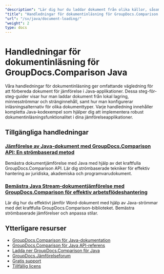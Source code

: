 ```yaml
---
"description": "Lär dig hur du laddar dokument från olika källor, såsom filsökvägar, strömmar och strängar, med GroupDocs.Comparison för Java."
"title": "Handledningar för dokumentinläsning för GroupDocs.Comparison Java"
"url": "/sv/java/document-loading/"
"weight": 2
type: docs
---
```

# Handledningar för dokumentinläsning för GroupDocs.Comparison Java

Våra handledningar för dokumentinläsning ger omfattande vägledning för att förbereda dokument för jämförelse i Java-applikationer. Dessa steg-för-steg-guider visar hur man laddar dokument från lokal lagring, minnesströmmar och stränginnehåll, samt hur man konfigurerar inläsningsalternativ för olika dokumenttyper. Varje handledning innehåller kompletta Java-kodexempel som hjälper dig att implementera robust dokumentinläsningsfunktionalitet i dina jämförelseapplikationer.

## Tillgängliga handledningar

### [Jämförelse av Java-dokument med GroupDocs.Comparison API: En strömbaserad metod](./java-groupdocs-comparison-api-stream-document-compare/)
Bemästra dokumentjämförelse med Java med hjälp av det kraftfulla GroupDocs.Comparison API. Lär dig strömbaserade tekniker för effektiv hantering av juridiska, akademiska och programvarudokument.

### [Bemästra Java Stream-dokumentjämförelse med GroupDocs.Comparison för effektiv arbetsflödeshantering](./java-stream-comparison-groupdocs-comparison/)
Lär dig hur du effektivt jämför Word-dokument med hjälp av Java-strömmar med det kraftfulla GroupDocs.Comparison-biblioteket. Bemästra strömbaserade jämförelser och anpassa stilar.

## Ytterligare resurser

- [GroupDocs.Comparison för Java-dokumentation](https://docs.groupdocs.com/comparison/java/)
- [GroupDocs.Comparison för Java API-referens](https://reference.groupdocs.com/comparison/java/)
- [Ladda ner GroupDocs.Comparison för Java](https://releases.groupdocs.com/comparison/java/)
- [GroupDocs.Jämförelseforum](https://forum.groupdocs.com/c/comparison)
- [Gratis support](https://forum.groupdocs.com/)
- [Tillfällig licens](https://purchase.groupdocs.com/temporary-license/)